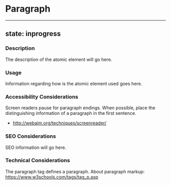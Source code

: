 # Paragraph

---
state: inprogress
---

### Description
The description of the atomic element will go here.

### Usage
Information regarding how is the atomic element used goes here.

### Accessibility Considerations
Screen readers pause for paragraph endings. When possible, place the distinguishing information of a paragraph in the first sentence.
* http://webaim.org/techniques/screenreader/

### SEO Considerations
SEO information will go here.

### Technical Considerations
The paragraph tag defines a paragraph.
About paragraph markup: https://www.w3schools.com/tags/tag_p.asp
